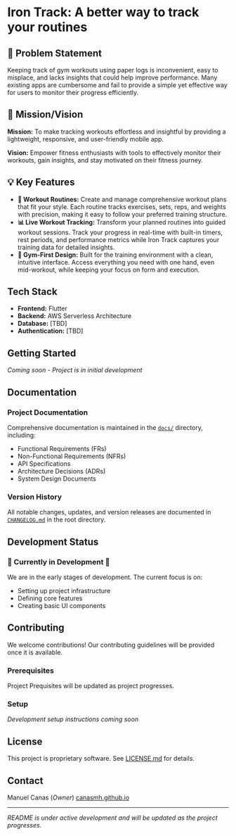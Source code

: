 # Iron Track: A better way to track your routines

## 🤔 Problem Statement

Keeping track of gym workouts using paper logs is inconvenient, easy to misplace, and lacks insights that could help improve performance. Many existing apps are cumbersome and fail to provide a simple yet effective way for users to monitor their progress efficiently.

## 🎯 Mission/Vision

**Mission:** To make tracking workouts effortless and insightful by providing a lightweight, responsive, and user-friendly mobile app.

**Vision:** Empower fitness enthusiasts with tools to effectively monitor their workouts, gain insights, and stay motivated on their fitness journey.
 
## 💡 Key Features

- **💪 Workout Routines:** Create and manage comprehensive workout plans that fit your style. Each routine tracks exercises, sets, reps, and weights with precision, making it easy to follow your preferred training structure.
- **📊 Live Workout Tracking:** Transform your planned routines into guided workout sessions. Track your progress in real-time with built-in timers, rest periods, and performance metrics while Iron Track captures your training data for detailed insights.
- **🏃 Gym-First Design:** Built for the training environment with a clean, intuitive interface. Access everything you need with one hand, even mid-workout, while keeping your focus on form and execution.

## Tech Stack

- **Frontend:** Flutter
- **Backend:** AWS Serverless Architecture
- **Database:** [TBD]
- **Authentication:** [TBD]

## Getting Started

_Coming soon - Project is in initial development_

## Documentation

### Project Documentation
Comprehensive documentation is maintained in the [`docs/`](/docs) directory, including:
- Functional Requirements (FRs)
- Non-Functional Requirements (NFRs)
- API Specifications
- Architecture Decisions (ADRs)
- System Design Documents

### Version History
All notable changes, updates, and version releases are documented in [`CHANGELOG.md`](/CHANGELOG.md) in the root directory.

## Development Status

### 🚧 Currently in Development 🚧

We are in the early stages of development. The current focus is on:

- Setting up project infrastructure
- Defining core features
- Creating basic UI components

## Contributing

We welcome contributions! Our contributing guidelines will be provided once it is available.

### Prerequisites

Project Prequisites will be updated as project progresses.

### Setup
_Development setup instructions coming soon_

## License

This project is proprietary software. See [LICENSE.md](https://github.com/canasmh/iron-track-mobile/blob/main/LICENSE.md) for details.

## Contact

Manuel Canas (_Owner_) [canasmh.github.io](canasmh.github.io)

---

_README is under active development and will be updated as the project progresses._
